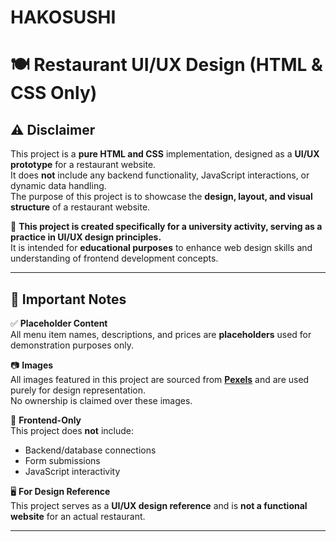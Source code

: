 # HAKOSUSHI

# 🍽️ Restaurant UI/UX Design (HTML & CSS Only)

## ⚠️ Disclaimer  

This project is a **pure HTML and CSS** implementation, designed as a **UI/UX prototype** for a restaurant website.  
It does **not** include any backend functionality, JavaScript interactions, or dynamic data handling.  
The purpose of this project is to showcase the **design, layout, and visual structure** of a restaurant website.  

📌 **This project is created specifically for a university activity, serving as a practice in UI/UX design principles.**  
It is intended for **educational purposes** to enhance web design skills and understanding of frontend development concepts.  

---

## 📌 Important Notes  

✅ **Placeholder Content**  
All menu item names, descriptions, and prices are **placeholders** used for demonstration purposes only.  

📷 **Images**  
All images featured in this project are sourced from **[Pexels](https://www.pexels.com/)** and are used purely for design representation.  
No ownership is claimed over these images.  

🎨 **Frontend-Only**  
This project does **not** include:  
- Backend/database connections  
- Form submissions  
- JavaScript interactivity  

🖥️ **For Design Reference**  
This project serves as a **UI/UX design reference** and is **not a functional website** for an actual restaurant.  

---







